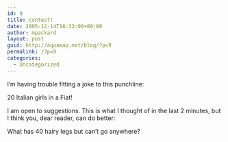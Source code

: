 ```yaml
---
id: 9
title: contest!
date: 2005-12-14T16:32:00+00:00
author: mpackard
layout: post
guid: http://aquamap.net/blog/?p=9
permalink: /?p=9
categories:
  - Uncategorized
---
```

I&#8217;m having trouble fitting a joke to this punchline:

20 Italian girls in a Fiat!

I am open to suggestions. This is what I thought of in the last 2 minutes, but I think you, dear reader, can do better:

What has 40 hairy legs but can&#8217;t go anywhere?